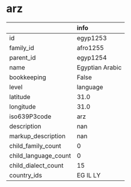 # arz
|                      | info            |
|:---------------------|:----------------|
| id                   | egyp1253        |
| family_id            | afro1255        |
| parent_id            | egyp1254        |
| name                 | Egyptian Arabic |
| bookkeeping          | False           |
| level                | language        |
| latitude             | 31.0            |
| longitude            | 31.0            |
| iso639P3code         | arz             |
| description          | nan             |
| markup_description   | nan             |
| child_family_count   | 0               |
| child_language_count | 0               |
| child_dialect_count  | 15              |
| country_ids          | EG IL LY        |